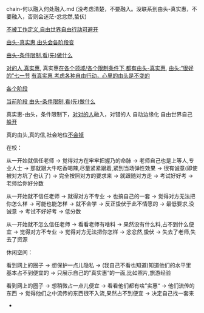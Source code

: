 
chain-何以融入何处融入.md (没考虑清楚，不要融入。没联系到由头-真实惠，不要融入，否则会迷茫-忿忿然,蛰伏)

[不被工作定义,自由世界自由行动可避开](https://www.v2ex.com/notes/28139)

[由头-真实惠](https://github.com/7900ms/000nottheater_deserted_systemlibrary/tree/master/small),[由头会各阶段变](https://github.com/7900ms/000nottheater_deserted_systemlibrary/blob/master/supplementary/chain-night-call.md)

[由头-条件限制,看(先)做什么](https://ruby-china.org/notes/4055)

[对的人,真实惠](https://github.com/7900ms/000nottheater_deserted_systemlibrary/tree/master/small), 真实惠[在各个领域/各个限制条件下,都有由头-真实惠](ttps://github.com/7900ms/000nottheater_deserted_systemlibrary/tree/master/small), [由头:“很好的”七一节](https://ruby-china.org/notes/4055) [有真实惠 考虑各种自由行动，心里的由头是不变的](https://www.v2ex.com/notes/28139)

[各个阶段](https://github.com/7900ms/000nottheater_deserted_systemlibrary/blob/master/supplementary/chain-night-call.md)

[当前阶段 由头-条件限制,看(先)做什么](https://ruby-china.org/notes/4055)

真实惠-由头，条件限制下，[对对的人](https://github.com/7900ms/000nottheater_deserted_systemlibrary/blob/master/supplementary/term-躲避后-侦探游记.md)融入，对错的人 自动边缘化 自由世界自己[躲开](https://github.com/7900ms/000nottheater_deserted_systemlibrary/blob/master/supplementary/term-心理-自由世界.md) 

真的由头,真的信,社会地位[不会掉](https://github.com/7900ms/000nottheater_deserted_systemlibrary/blob/master/supplementary/term-躲避后-侦探游记.md)



在校：

从一开始就信任老师 -> 觉得对方在牢牢把握乃的命脉 -> 老师自己也是上等人,专业人士 -> 那就跟大牛吃香喝辣,尽量紧紧跟着,紧到当场弹性效果 -> 很有诚意(即使被对方坑了也认了) -> 完全按照对方的要求来 -> 就跟随对方走 -> 考试好好考 -> 老师给你好分数 

从一开始就不信任老师 -> 就得对方不专业 -> 也搞自己的一套 -> 觉得对方无法把你怎么样 -> 可能也能怎样 -> 就不会学 -> 反正蛰伏于此不情愿的 -> 最低要求,没诚意 -> 考试不好好考 -> 低分数

从一开始就不怎么信任老师 -> 看看老师有啥料 -> 果然没有什么料,占不到什么便宜 -> 觉得对方不专业 -> 觉得对方无法把你怎样 -> 忿忿然,蛰伏 -> 失去了老师,失去了资源 

休闲空间：

看到网上的圈子 -> 想保护一点儿隐私 -> (我自己不看也知道)知道他们的水平里 基本占不到便宜的 -> 只展示自己的”真实惠“的一面,比如照片,旅游经验

看到网上的圈子 -> 想稍微占一点儿便宜 -> 看看他们都有啥”实惠“ -> 他们流传的东西 -> 觉得他们之中流传的东西很不入流,果然占不到便宜 -> 决定自己找一套来





-
